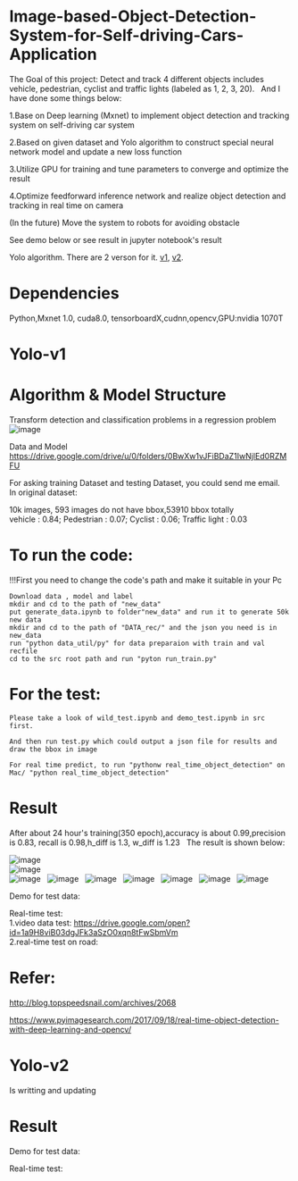 # Image-based-Object-Detection-System-for-Self-driving-Cars-Application
The Goal of this project: Detect and track 4 different objects includes vehicle, pedestrian, cyclist and traffic lights (labeled as 1, 2, 3, 20).   
And I have done some things below:  

 1.Base on Deep learning (Mxnet) to implement object detection and tracking system on self-driving car system      

 2.Based on given dataset and Yolo algorithm to construct special neural network model and update a new loss function      

 3.Utilize GPU for training and tune parameters to converge and optimize the result        

 4.Optimize feedforward inference network and realize object detection and tracking in real time on camera     


(In the future) Move the system to robots for avoiding obstacle   


See demo below or see result in jupyter notebook's result       

Yolo algorithm. There are 2 verson for it. [v1](https://arxiv.org/pdf/1506.02640.pdf), [v2](https://arxiv.org/pdf/1612.08242.pdf).


# Dependencies
Python,Mxnet 1.0, cuda8.0, tensorboardX,cudnn,opencv,GPU:nvidia 1070T


# Yolo-v1  
# Algorithm & Model Structure  
Transform detection and classification problems in a regression problem  
![image](https://github.com/YunchuZhang/Image-based-Object-Detection-System-for-Self-driving-Cars-Application/blob/master/readme/0.jpg)
 

Data and Model
https://drive.google.com/drive/u/0/folders/0BwXw1vJFiBDaZ1IwNjlEd0RZMFU     

For asking training Dataset and testing Dataset, you could send me email.  
In original dataset:  

10k images, 593 images do not have bbox,53910 bbox totally  
vehicle : 0.84; Pedestrian : 0.07; Cyclist : 0.06; Traffic light : 0.03

# To run the code:  
!!!First you need to change the code's path and make it suitable in your Pc  

    Download data , model and label  
    mkdir and cd to the path of "new_data"  
    put generate_data.ipynb to folder"new_data" and run it to generate 50k new data  
    mkdir and cd to the path of "DATA_rec/" and the json you need is in new_data  
    run "python data_util/py" for data preparaion with train and val recfile  
    cd to the src root path and run "pyton run_train.py"  
    
  
 # For the test:  
  
    Please take a look of wild_test.ipynb and demo_test.ipynb in src first.
    
    And then run test.py which could output a json file for results and draw the bbox in image
    
    For real time predict, to run "pythonw real_time_object_detection" on Mac/ "python real_time_object_detection"
    
# Result
After about 24 hour's training(350 epoch),accuracy is about 0.99,precision is 0.83, recall is 0.98,h_diff is 1.3, w_diff is 1.23  
The result is shown below:  

![image](https://github.com/YunchuZhang/Image-based-Object-Detection-System-for-Self-driving-Cars-Application/blob/master/readme/1.png)  
![image](https://github.com/YunchuZhang/Image-based-Object-Detection-System-for-Self-driving-Cars-Application/blob/master/readme/2.png)  
![image](https://github.com/YunchuZhang/Image-based-Object-Detection-System-for-Self-driving-Cars-Application/blob/master/readme/3.png)  
![image](https://github.com/YunchuZhang/Image-based-Object-Detection-System-for-Self-driving-Cars-Application/blob/master/readme/4.png)  
![image](https://github.com/YunchuZhang/Image-based-Object-Detection-System-for-Self-driving-Cars-Application/blob/master/readme/5.png)  
![image](https://github.com/YunchuZhang/Image-based-Object-Detection-System-for-Self-driving-Cars-Application/blob/master/readme/6.png)  
![image](https://github.com/YunchuZhang/Image-based-Object-Detection-System-for-Self-driving-Cars-Application/blob/master/readme/7.png)  
![image](https://github.com/YunchuZhang/Image-based-Object-Detection-System-for-Self-driving-Cars-Application/blob/master/readme/8.png)  
![image](https://github.com/YunchuZhang/Image-based-Object-Detection-System-for-Self-driving-Cars-Application/blob/master/readme/9.png)  

Demo for test data:


Real-time test:  
1.video data test: https://drive.google.com/open?id=1a9H8viB03dgJFk3aSzO0xqn8tFwSbmVm   
2.real-time test on road:
# Refer:

http://blog.topspeedsnail.com/archives/2068

https://www.pyimagesearch.com/2017/09/18/real-time-object-detection-with-deep-learning-and-opencv/
# Yolo-v2
Is writting and updating
# Result
Demo for test data:		

Real-time test:		
